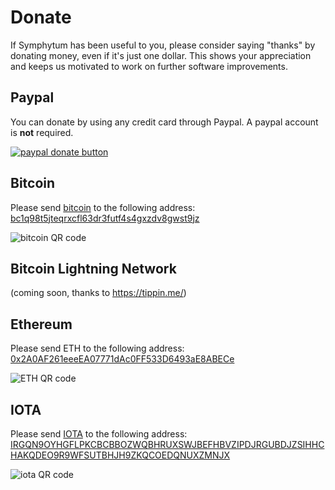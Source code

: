 # Donate
If Symphytum has been useful to you, please consider saying "thanks" by donating money, even if it's just one dollar. This shows your appreciation and keeps us motivated to work on further software improvements.

## Paypal
You can donate by using any credit card through Paypal. A paypal account is **not** required.

[![paypal donate button](https://www.paypalobjects.com/en_US/DK/i/btn/btn_donateCC_LG.gif)](https://www.paypal.com/cgi-bin/webscr?cmd=_s-xclick&hosted_button_id=PQZSXEYYXBR3W&source=url)

## Bitcoin
Please send [bitcoin](https://bitcoin.org) to the following address:
[bc1q98t5jteqrxcfl63dr3futf4s4gxzdv8gwst9jz](bitcoin:bc1q98t5jteqrxcfl63dr3futf4s4gxzdv8gwst9jz?message=Symphytum%20donation)

![bitcoin QR code](https://raw.githubusercontent.com/giowck/symphytum/master/stuff/donation-resources/bitcoin_qr.png)

## Bitcoin Lightning Network
(coming soon, thanks to https://tippin.me/)

## Ethereum
Please send ETH to the following address:
[0x2A0AF261eeeEA07771dAc0FF533D6493aE8ABECe](https://etherscan.io/address/0x2A0AF261eeeEA07771dAc0FF533D6493aE8ABECe)

![ETH QR code](https://raw.githubusercontent.com/giowck/symphytum/master/stuff/donation-resources/ethereum_qr.png)

## IOTA
Please send [IOTA](https://www.iota.org/) to the following address:
[IRGQN9OYHGFLPKCBCBBOZWQBHRUXSWJBEFHBVZIPDJRGUBDJZSIHHCHAKQDEO9R9WFSUTBHJH9ZKQCOEDQNUXZMNJX](https://thetangle.org/address/IRGQN9OYHGFLPKCBCBBOZWQBHRUXSWJBEFHBVZIPDJRGUBDJZSIHHCHAKQDEO9R9WFSUTBHJH9ZKQCOEDQNUXZMNJX)

![iota QR code](https://raw.githubusercontent.com/giowck/symphytum/master/stuff/donation-resources/iota_qr.png)
